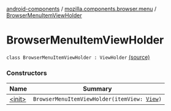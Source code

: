 [android-components](../../index.md) / [mozilla.components.browser.menu](../index.md) / [BrowserMenuItemViewHolder](./index.md)

# BrowserMenuItemViewHolder

`class BrowserMenuItemViewHolder : ViewHolder` [(source)](https://github.com/mozilla-mobile/android-components/blob/master/components/browser/menu/src/main/java/mozilla/components/browser/menu/BrowserMenuAdapter.kt#L46)

### Constructors

| Name | Summary |
|---|---|
| [&lt;init&gt;](-init-.md) | `BrowserMenuItemViewHolder(itemView: `[`View`](https://developer.android.com/reference/android/view/View.html)`)` |
